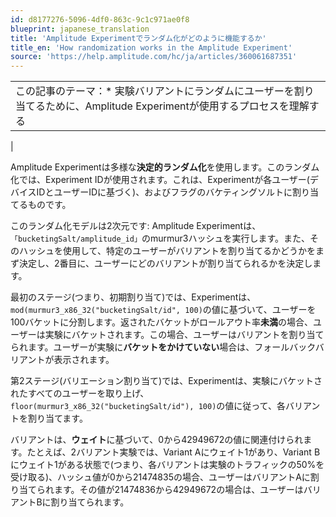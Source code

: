```yaml
---
id: d8177276-5096-4df0-863c-9c1c971ae0f8
blueprint: japanese_translation
title: 'Amplitude Experimentでランダム化がどのように機能するか'
title_en: 'How randomization works in the Amplitude Experiment'
source: 'https://help.amplitude.com/hc/ja/articles/360061687351'
---
```

|  |
| --- |
| この記事のテーマ：* 実験バリアントにランダムにユーザーを割り当てるために、Amplitude Experimentが使用するプロセスを理解する
 |

Amplitude Experimentは多様な**決定的ランダム化**を使用します。このランダム化では、Experiment IDが使用されます。これは、Experimentが各ユーザー(デバイスIDとユーザーIDに基づく)、およびフラグのバケティングソルトに割り当てるものです。

このランダム化モデルは2次元です: Amplitude Experimentは、`「bucketingSalt/amplitude_id」`のmurmur3ハッシュを実行します。また、そのハッシュを使用して、特定のユーザーがバリアントを割り当てるかどうかをまず決定し、2番目に、ユーザーにどのバリアントが割り当てられるかを決定します。

最初のステージ(つまり、初期割り当て)では、Experimentは、`mod(murmur3_x86_32("bucketingSalt/id", 100)`の値に基づいて、ユーザーを100バケットに分割します。返されたバケットがロールアウト率**未満**の場合、ユーザーは実験にバケットされます。この場合、ユーザーはバリアントを割り当てられます。ユーザーが実験に**バケットをかけていない**場合は、フォールバックバリアントが表示されます。

第2ステージ(バリエーション割り当て)では、Experimentは、実験にバケットされたすべてのユーザーを取り上げ、`floor(murmur3_x86_32("bucketingSalt/id"), 100)`の値に従って、各バリアントを割り当てます。

バリアントは、**ウェイト**に基づいて、0から42949672の値に関連付けられます。たとえば、2バリアント実験では、Variant Aにウェイト1があり、Variant Bにウェイト1がある状態で(つまり、各バリアントは実験のトラフィックの50%を受け取る)、ハッシュ値が0から21474835の場合、ユーザーはバリアントAに割り当てられます。その値が21474836から42949672の場合は、ユーザーはバリアントBに割り当てられます。
